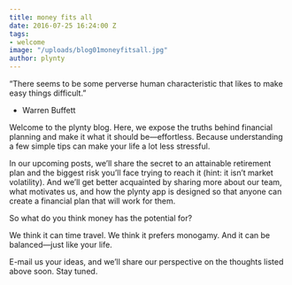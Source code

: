 ```yaml
---
title: money fits all
date: 2016-07-25 16:24:00 Z
tags:
- welcome
image: "/uploads/blog01moneyfitsall.jpg"
author: plynty
---
```


“There seems to be some perverse human characteristic that likes to make easy things difficult.”
- Warren Buffett

Welcome to the plynty blog. Here, we expose the truths behind financial planning and make it what it should be—effortless.<!--more--> Because understanding a few simple tips can make your life a lot less stressful.

In our upcoming posts, we’ll share the secret to an attainable retirement plan and the biggest risk you’ll face trying to reach it (hint: it isn’t market volatility). And we’ll get better acquainted by sharing more about our team, what motivates us, and how the plynty app is designed so that anyone can create a financial plan that will work for them.

So what do you think money has the potential for?

We think it can time travel. 
We think it prefers monogamy.
And it can be balanced—just like your life. 

E-mail us your ideas, and we’ll share our perspective on the thoughts listed above soon.
Stay tuned.  